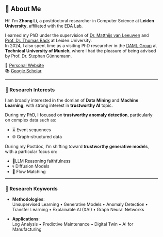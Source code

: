 ## 👋 About Me

Hi! I'm **Zhong Li**, a postdoctoral researcher in Computer Science at **Leiden University**, affiliated with the [EDA Lab](https://eda.liacs.nl/).  

I earned my PhD under the supervision of [Dr. Matthijs van Leeuwen](https://scholar.google.com/citations?user=GGLwU28AAAAJ&hl=en) and [Prof. Dr. Thomas Bäck](https://scholar.google.com/citations?user=x7LEID0AAAAJ&hl=en) at Leiden University.  
In 2024, I also spent time as a visiting PhD researcher in the [DAML Group](https://www.cs.cit.tum.de/en/daml/home/) at **Technical University of Munich**, where I had the pleasure of being advised by [Prof. Dr. Stephan Günnemann](https://scholar.google.de/citations?user=npqoAWwAAAAJ&hl=de).

🔗 [Personal Website](https://zhonglifr.github.io/)  
📚 [Google Scholar](https://scholar.google.com/citations?user=m5u8VlIAAAAJ&hl=en)

---

### 🎯 Research Interests

I am broadly interested in the domian of **Data Mining** and **Machine Learning**, with strong interest in **trustworthy AI** topic.

During my PhD, I focused on **trustworthy anomaly detection**, particularly on complex data such as:
- ⏳ Event sequences  
- 🌐 Graph-structured data  

During my Postdoc, I’m shifting toward **trustworthy generative models**, with a particular focus on:
- 🍃LLM Reasoning faithfulness 
- 🌀 Diffusion Models  
- 🔄 Flow Matching

---

### 🔬 Research Keywords

- **Methodologies**:  
  Unsupervised Learning • Generative Models • Anomaly Detection • Transfer Learning • Explainable AI (XAI) • Graph Neural Networks  

- **Applications**:  
  Log Analysis • Predictive Maintenance • Digital Twin • AI for Manufacturing
